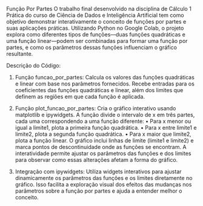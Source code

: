 Função Por Partes
O trabalho final desenvolvido na disciplina de Cálculo 1 Prática do curso de Ciência de Dados e Inteligência Artificial tem como objetivo demonstrar interativamente o conceito de funções por partes e suas aplicações práticas. Utilizando Python no Google Colab, o projeto explora como diferentes tipos de funções—duas funções quadráticas e uma função linear—podem ser combinadas para formar uma função por partes, e como os parâmetros dessas funções influenciam o gráfico resultante.

Descrição do Código:

1.	Função funcao_por_partes: Calcula os valores das funções quadráticas e linear com base nos parâmetros fornecidos. Recebe entradas para os coeficientes das funções quadráticas e linear, além dos limites que definem as regiões em que cada função é aplicada.

2.	Função plot_funcao_por_partes: Cria o gráfico interativo usando matplotlib e ipywidgets. A função divide o intervalo de x em três partes, cada uma correspondendo a uma função diferente:
•	Para x menor ou igual a limite1, plota a primeira função quadrática.
•	Para x entre limite1 e limite2, plota a segunda função quadrática.
•	Para x maior que limite2, plota a função linear. O gráfico inclui linhas de limite (limite1 e limite2) e marca pontos de descontinuidade onde as funções se encontram. A interatividade permite ajustar os parâmetros das funções e dos limites para observar como essas alterações afetam a forma do gráfico.
3.	Integração com ipywidgets: Utiliza widgets interativos para ajustar dinamicamente os parâmetros das funções e os limites diretamente no gráfico. Isso facilita a exploração visual dos efeitos das mudanças nos parâmetros sobre a função por partes e ajuda a entender melhor o conceito.


